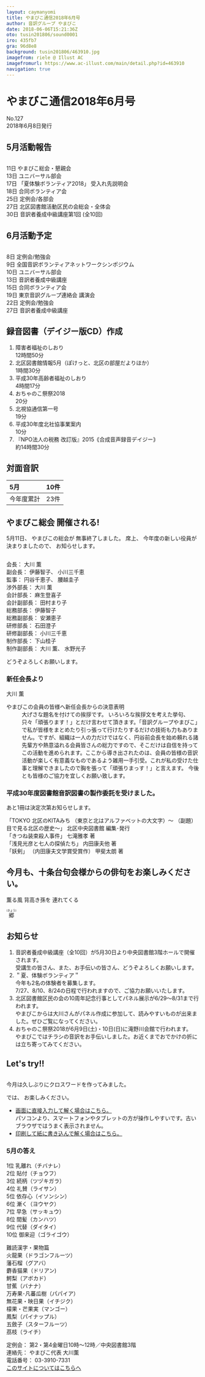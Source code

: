 ```yaml
---
layout: caymanyomi
title: やまびこ通信2018年6月号
author: 音訳グループ やまびこ
date: 2018-06-06T15:21:36Z
oto: tusin201806/sound0001
iro: 435fb7
gra: 96d8e8
background: tusin201806/463910.jpg
imagefrom: riele @ Illust AC
imagefromurl: https://www.ac-illust.com/main/detail.php?id=463910
navigation: true
---
```

   

# <span data-dur="4.563" data-begin="2.050">やまびこ通信2018年6月号</span>

<span data-dur="2.667" data-begin="6.613">No.127</span>  
<span data-dur="4.374" data-begin="9.280">2018年6月8日発行</span>
<!--span data-dur="1.64" data-begin="13.654">読み上げ時間：</span>
<span data-dur="2.464" data-begin="15.294">約10分</span-->

## <span data-dur="2.69" data-begin="17.758">5月活動報告</span>

<img class="migi" src="media/tusin201806/cut1.png" alt="" />

<span data-dur="1.544" data-begin="20.448">11日</span>
<span data-dur="3.173" data-begin="21.992">やまびこ総会・懇親会</span>  
<span data-dur="1.526" data-begin="25.165">13日</span>
<span data-dur="2.284" data-begin="26.691">ユニバーサル部会</span>  
<span data-dur="1.52" data-begin="28.975">17日</span>
<span data-dur="3.154" data-begin="30.495">「夏体験ボランティア2018」</span>
<span data-dur="2.645" data-begin="33.649">受入れ先説明会</span>  
<span data-dur="1.594" data-begin="36.294">18日</span>
<span data-dur="2.566" data-begin="37.888">合同ボランティア会</span>  
<span data-dur="1.57" data-begin="40.454">25日</span>
<span data-dur="2.817" data-begin="42.024">定例会/各部会</span>  
<span data-dur="1.721" data-begin="44.841">27日</span>
<span data-dur="5.764" data-begin="46.562">北区図書館活動区民の会総会・全体会</span>  
<span data-dur="1.52" data-begin="52.326">30日</span>
<span data-dur="4.17" data-begin="53.846">音訳者養成中級講座第1回</span>
<span data-dur="3.084" data-begin="58.016">(全10回)</span>  

## <span data-dur="2.693" data-begin="61.100">6月活動予定</span>

<img class="migi" src="media/tusin201806/cut2.png" alt="" />

<span data-dur="1.08" data-begin="63.793">8日</span>
<span data-dur="2.913" data-begin="64.873">定例会/勉強会</span>  
<span data-dur="1.198" data-begin="67.786">9日</span>
<span data-dur="4.82" data-begin="68.984">全国音訳ボランティアネットワークシンポジウム</span>  
<span data-dur="1.025" data-begin="73.804">10日</span>
<span data-dur="2.284" data-begin="74.829">ユニバーサル部会</span>  
<span data-dur="1.526" data-begin="77.113">13日</span>
<span data-dur="3.579" data-begin="78.639">音訳者養成中級講座</span>  
<span data-dur="1.388" data-begin="82.218">15日</span>
<span data-dur="2.566" data-begin="83.606">合同ボランティア会</span>  
<span data-dur="1.446" data-begin="86.172">19日</span>
<span data-dur="3.079" data-begin="87.618">東京音訳グループ連絡会</span>
<span data-dur="1.813" data-begin="90.697">講演会</span>  
<span data-dur="1.636" data-begin="92.510">22日</span>
<span data-dur="2.913" data-begin="94.146">定例会/勉強会</span>  
<span data-dur="1.721" data-begin="97.059">27日</span>
<span data-dur="4.63" data-begin="98.780">音訳者養成中級講座</span>

## <span data-dur="1.55" data-begin="103.410">録音図書</span><span data-dur="2.018" data-begin="104.960">（デイジー版CD）</span><span data-dur="1.775" data-begin="106.978">作成</span>

<!--span data-dur="1.648" data-begin="108.753">7件</span-->
1. <span data-dur="2.208" data-begin="111.337">障害者福祉のしおり</span>  
<span data-dur="3.034" data-begin="113.545">12時間50分</span>
2. <span data-dur="3.11" data-begin="117.312">北区図書館情報5月</span><span data-dur="1.087" data-begin="120.422">（ぽけっと、</span><span data-dur="1.743" data-begin="121.509">北区の部屋だより</span><span data-dur="0.949" data-begin="123.252">ほか）</span>  
<span data-dur="2.962" data-begin="124.201">1時間30分</span>
3. <span data-dur="3.653" data-begin="128.157">平成30年高齢者福祉のしおり</span>  
<span data-dur="2.895" data-begin="131.810">4時間17分</span>
4. <span data-dur="3.076" data-begin="135.612">おちゃのこ祭祭2018</span>  
<span data-dur="2.183" data-begin="138.688">20分</span>
5. <span data-dur="2.52" data-begin="141.663">北視協通信第一号</span>  
<span data-dur="2.361" data-begin="144.183">19分</span>
6. <span data-dur="4.165" data-begin="147.537">平成30年度北社協事業案内</span>  
<span data-dur="2.062" data-begin="151.702">10分</span>
7. <span data-dur="3.402" data-begin="154.614">『NPO法人の税務 改訂版』</span><span data-dur="1.588" data-begin="158.016">2015</span><span data-dur="3.591" data-begin="159.604">｟合成音声録音デイジー｠</span>  
<span data-dur="4.148" data-begin="163.195">約14時間30分</span>

## <span data-dur="2.067" data-begin="167.343">対面音訳</span>

|<span data-dur="1.152" data-begin="169.410">5月</span>|<span data-dur="1.686" data-begin="170.562">10件</span>|
|:---|---:|
|<span data-dur="1.784" data-begin="172.248">今年度累計</span>|<span data-dur="3.235" data-begin="174.032">23件</span>|

## <span data-dur="3.458" data-begin="177.267">やまびこ総会 開催される!</span>

<span data-dur="2.06" data-begin="180.725">5月11日、</span>
<span data-dur="1.987" data-begin="182.785">やまびこの総会が</span>
<span data-dur="3.291" data-begin="184.772">無事終了しました。</span>
<span data-dur="1.306" data-begin="188.063">席上、</span>
<span data-dur="3.722" data-begin="189.369">今年度の新しい役員が決まりましたので、</span>
<span data-dur="2.866" data-begin="193.091">お知らせします。</span>

<img class="migi" src="media/tusin201806/cut3.png" alt="" />

<span data-dur="1.203" data-begin="195.957">会長：</span>
<span data-dur="2.453" data-begin="197.160">大川 薫</span>  
<span data-dur="1.393" data-begin="199.613">副会長：</span>
<span data-dur="1.518" data-begin="201.006">伊藤智子、</span>
<span data-dur="2.454" data-begin="202.524">小川三千恵</span>  
<span data-dur="1.008" data-begin="204.978">監事：</span>
<span data-dur="1.718" data-begin="205.986">円谷千恵子、</span>
<span data-dur="2.48" data-begin="207.704">腰越圭子</span>  
<span data-dur="1.614" data-begin="210.184">渉外部長：</span>
<span data-dur="2.454" data-begin="211.798">大川 薫</span>  
<span data-dur="1.495" data-begin="214.252">会計部長：</span>
<span data-dur="1.885" data-begin="215.747">麻生登喜子</span>  
<span data-dur="1.763" data-begin="217.632">会計副部長：</span>
<span data-dur="2.298" data-begin="219.395">田村まり子</span>  
<span data-dur="1.503" data-begin="221.693">総務部長：</span>
<span data-dur="1.867" data-begin="223.196">伊藤智子</span>  
<span data-dur="1.734" data-begin="225.063">総務副部長：</span>
<span data-dur="2.381" data-begin="226.797">安瀬恵子</span>  
<span data-dur="1.547" data-begin="229.178">研修部長：</span>
<span data-dur="1.892" data-begin="230.725">石田澄子</span>  
<span data-dur="1.8" data-begin="232.617">研修副部長：</span>
<span data-dur="2.455" data-begin="234.417">小川三千恵</span>  
<span data-dur="1.654" data-begin="236.872">制作部長：</span>
<span data-dur="2.125" data-begin="238.526">下山桂子</span>  
<span data-dur="1.884" data-begin="240.651">制作副部長：</span>
<span data-dur="1.603" data-begin="242.535">大川 薫、</span>
<span data-dur="2.367" data-begin="244.138">水野光子</span>

<span data-dur="3.289" data-begin="246.505">どうぞよろしくお願いします。</span>

### <span data-dur="1.98" data-begin="251.844">新任会長より</span>

<span class="haigo" data-dur="2.103" data-begin="253.824">大川 薫</span>

<dl style="clear:both;"><dt>
<span data-dur="6.454" data-begin="255.927">やまびこの会員の皆様へ新任会長からの決意表明</span></dt>
<dd>
<span data-dur="4.402" data-begin="262.381">大げさな題名を付けての挨拶です。</span>  
<span data-dur="3.11" data-begin="266.783">いろいろな挨拶文を考えた挙句、</span><span data-dur="1.127" data-begin="269.893">只々</span><span data-dur="1.515" data-begin="271.020">「頑張ります！」</span><span data-dur="3.602" data-begin="272.535">とだけ言わせて頂きます。</span><span data-dur="2.33" data-begin="276.137">「音訳グループやまびこ」で</span><span data-dur="4.96" data-begin="278.467">私が皆様をまとめたり引っ張って行けたりするだけの</span><span data-dur="3.197" data-begin="283.427">技術も力もありません。</span><span data-dur="1.159" data-begin="286.624">ですが、</span><span data-dur="3.296" data-begin="287.783">組織は一人の力だけではなく、</span><span data-dur="2.58" data-begin="291.079">円谷前会長を始め</span><span data-dur="5.426" data-begin="293.659">頼れる諸先輩方や熱意溢れる会員皆さんの総力ですので、</span><span data-dur="5.872" data-begin="299.085">そこだけは自信を持ってこの活動を進められます。</span><span data-dur="2.332" data-begin="304.957">ここから導き出されたのは、</span><span data-dur="5.052" data-begin="307.289">会員の皆様の音訳活動が楽しく有意義なものであるよう</span><span data-dur="3.651" data-begin="312.341">雑用一手引受。</span><span data-dur="3.02" data-begin="315.992">これが私の受けた仕事と</span><span data-dur="1.915" data-begin="319.012">理解できましたので</span><span data-dur="1.517" data-begin="320.927">胸を張って</span><span data-dur="1.734" data-begin="322.444">「頑張りまっす！」</span><span data-dur="2.588" data-begin="324.178">と言えます。</span>  
<span data-dur="1.291" data-begin="326.766">今後とも</span><span data-dur="4.819" data-begin="328.057">皆様のご協力を宜しくお願い致します。</span>
</dd>
</dl>

### <span data-dur="2.021" data-begin="334.926">平成30年度</span><span data-dur="2.298" data-begin="336.947">図書館音訳図書の</span><span data-dur="3.158" data-begin="339.245">製作委託を受けました。</span>

<span data-dur="4.948" data-begin="342.403">あと1冊は決定次第お知らせします。</span>

<span data-dur="2.612" data-begin="347.351">「TOKYO 北区のKITAみち</span>
<span data-dur="3.347" data-begin="349.963">（東京と北はアルファベットの大文字）～</span>
<span data-dur="1.083" data-begin="353.310">（副題）</span>
<span data-dur="2.049" data-begin="354.393">目で見る北区の歴史～」</span>
<span data-dur="2.036" data-begin="356.442">北区中央図書館</span>
<span data-dur="2.629" data-begin="358.478">編集･発行</span>  
<span data-dur="2.453" data-begin="361.107">「きつね装束殺人事件」</span>
<span data-dur="2.782" data-begin="363.560">七滝雅孝 著</span>  
<span data-dur="3.097" data-begin="366.342">「浅見光彦と七人の探偵たち」</span>
<span data-dur="2.922" data-begin="369.439">内田康夫他 著</span>  
<span data-dur="1.228" data-begin="372.361">「妖剣」</span>
<span data-dur="2.986" data-begin="373.589">（内田康夫文学賞受賞作）</span>
<span data-dur="3.069" data-begin="376.575">甲斐太朗 著</span>

## <span data-dur="1.315" data-begin="379.644">今月も、</span><span data-dur="4.685" data-begin="380.959">十条台句会様からの俳句をお楽しみください。</span>

<span data-dur="6.206" data-begin="393.550"><span data-dur="1.671" data-begin="387.344">薫る風</span>
<span data-dur="2.078" data-begin="389.015">背高き孫を</span>
<span data-dur="2.457" data-begin="391.093">連れてくる</span></span>

<span class="haigo" data-dur="2.396" data-begin="399.757"><ruby>郷<rt>(きょう)</rt></ruby></span>

## <span data-dur="1.678" data-begin="402.153">お知らせ</span>

1. <span data-dur="3.079" data-begin="404.768">音訳者養成中級講座</span><span data-dur="1.535" data-begin="407.847">（全10回）</span><span data-dur="7.569" data-begin="409.382">が5月30日より中央図書館3階ホールで開催されます。</span>  
<span data-dur="1.968" data-begin="416.951">受講生の皆さん、</span><span data-dur="0.945" data-begin="418.919">また、</span><span data-dur="1.797" data-begin="419.864">お手伝いの皆さん、</span><span data-dur="3.289" data-begin="421.661">どうぞよろしくお願いします。</span>
2. <span data-dur="0.981" data-begin="427.032">＂夏、</span><span data-dur="2.266" data-begin="428.013">体験ボランティア＂</span>  
<span data-dur="5.137" data-begin="430.279">今年も2名の体験者を募集します。</span>  
<span data-dur="2.25" data-begin="435.416">7/27、</span><span data-dur="1.715" data-begin="437.666">8/10、</span><span data-dur="3.848" data-begin="439.381">8/24の日程で行われますので、</span><span data-dur="3.3" data-begin="443.229">ご協力お願いいたします。</span>
3. <span data-dur="2.937" data-begin="448.873">北区図書館区民の会の</span><span data-dur="2.566" data-begin="451.810">10周年記念行事として</span><span data-dur="7.381" data-begin="454.376">パネル展示が6/29～8/31まで行われます。</span>  
<span data-dur="4.471" data-begin="461.757">やまびこからは大川さんがパネル作成に参加して、</span><span data-dur="3.148" data-begin="466.228">読みやすいものが出来ました。</span><span data-dur="3.143" data-begin="469.376">ぜひご覧になってください。</span>
4. <span data-dur="3.157" data-begin="474.776">おちゃのこ祭祭2018が</span><span data-dur="7.279" data-begin="477.933">6月9日(土)・10日(日)に滝野川会館で行われます。</span>  
<span data-dur="4.919" data-begin="485.212">やまびこではチラシの音訳をお手伝いしました。</span><span data-dur="2.415" data-begin="490.131">お近くまでおでかけの折には</span><span data-dur="2.722" data-begin="492.546">立ち寄ってみてください。</span>

## <span data-dur="1.963" data-begin="497.318">Let's try!!</span>

<img class="migi" src="media/tusin201806/cut4.png" alt="" />

<span data-dur="5.975" data-begin="499.281">今月は久しぶりにクロスワードを作ってみました。</span>  
<!--span data-dur="3.013" data-begin="505.256">問題の読み上げは省略</span-->

<span data-dur="0.94" data-begin="508.269">では、</span>
<span data-dur="3.811" data-begin="509.209">お楽しみください。</span>

- [画面に直接入力して解く場合はこちら。](https://o-yamabiko.github.io/tusin201806puzzle/)  
パソコンより、スマートフォンやタブレットの方が操作しやすいです。古いブラウザではうまく表示されません。
- [印刷して紙に書き込んで解く場合はこちら。](https://o-yamabiko.github.io/media/tusin201806/puzzle.pdf)

### <span data-dur="2.207" data-begin="513.020">5月の答え</span>

<span data-dur="1.013" data-begin="515.227">1位</span> 
<span data-dur="1.584" data-begin="516.240">乳離れ（チバナレ）</span>  
<span data-dur="0.869" data-begin="517.824">2位</span> 
<span data-dur="1.586" data-begin="518.693">貼付（チョウフ）</span>  
<span data-dur="1.066" data-begin="520.279">3位</span> 
<span data-dur="1.811" data-begin="521.345">続柄（ツヅキガラ）</span>  
<span data-dur="1.011" data-begin="523.156">4位</span> 
<span data-dur="1.733" data-begin="524.167">礼賛（ライサン）</span>  
<span data-dur="0.915" data-begin="525.900">5位</span> 
<span data-dur="1.782" data-begin="526.815">依存心（イソンシン）</span>  
<span data-dur="1.029" data-begin="528.597">6位</span> 
<span data-dur="1.747" data-begin="529.626">漸く（ヨウヤク）</span>  
<span data-dur="0.95" data-begin="531.373">7位</span> 
<span data-dur="1.731" data-begin="532.323">早急（サッキュウ）</span>  
<span data-dur="1.021" data-begin="534.054">8位</span> 
<span data-dur="1.694" data-begin="535.075">間髪（カンハツ）</span>  
<span data-dur="0.975" data-begin="536.769">9位</span> 
<span data-dur="1.719" data-begin="537.744">代替（ダイタイ）</span>  
<span data-dur="1.008" data-begin="539.463">10位</span> 
<span data-dur="1.885" data-begin="540.471">御来迎（ゴライゴウ）</span>

<span data-dur="3.136" data-begin="542.356">難読漢字・果物篇</span>  
<span data-dur="2.231" data-begin="545.492">火龍果（ドラゴンフルーツ）</span>  
<span data-dur="1.578" data-begin="547.723">藩石榴（グアバ）</span>  
<span data-dur="1.711" data-begin="549.301">麝香猫果（ドリアン)</span>  
<span data-dur="1.666" data-begin="551.012">鰐梨（アボカド）</span>  
<span data-dur="1.565" data-begin="552.678">甘蕉（バナナ）</span>  
<span data-dur="1.618" data-begin="554.243">万寿果･凡蕃瓜樹（パパイア）</span>  
<span data-dur="1.665" data-begin="555.861">無花果・映日果（イチジク）</span>  
<span data-dur="1.63" data-begin="557.526">檬果・芒果実（マンゴー）</span>  
<span data-dur="1.786" data-begin="559.156">鳳梨（パイナップル）</span>  
<span data-dur="2.074" data-begin="560.942">五斂子（スターフルーツ）</span>  
<span data-dur="1.565" data-begin="563.016">茘枝（ライチ）</span>


<span data-dur="1.272" data-begin="564.581">定例会：</span>
<span data-dur="6.695" data-begin="565.853">第2・第4金曜日10時～12時／中央図書館3階</span>  
<span data-dur="1.447" data-begin="572.548">連絡先：</span>
<span data-dur="3.481" data-begin="573.995">やまびこ代表 大川薫</span>  
<span data-dur="1.627" data-begin="577.476">電話番号：</span>
<span data-dur="4.069" data-begin="579.103">03-3910-7331</span>  
<span data-dur="2.524" data-begin="583.172"><a href="mailto:ymbk2016ml@gmail.com?Subject=やまびこウェブサイトについて" data-dur="2.282" data-begin="585.696">このサイトについてはこちらへ</a></span>
<!--span data-dur="6.618" data-begin="587.978">以上でやまびこ通信2018年6月号を終わります。</span-->
